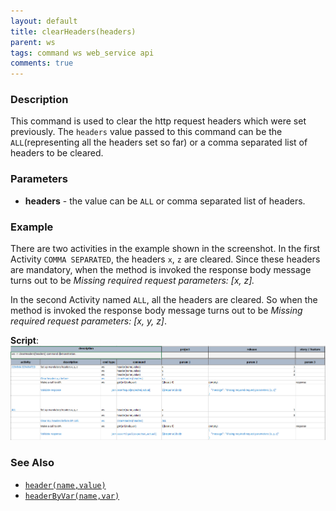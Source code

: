```yaml
---
layout: default
title: clearHeaders(headers)
parent: ws
tags: command ws web_service api
comments: true
---
```



### Description
This command is used to clear the http request headers which were set previously. The `headers` value passed to this command
can be the `ALL`(representing all the headers set so far) or a comma separated list of headers to be cleared.

### Parameters
- **headers** - the value can be `ALL` or comma separated list of headers.


### Example
There are two activities in the example shown in the screenshot. In the first Activity `COMMA SEPARATED`, the headers
`x`, `z` are cleared. Since these headers are mandatory, when the method is invoked the response body message 
turns out to be *Missing required request parameters: [x, z].*

In the second Activity named `ALL`, all the headers are cleared. So when the method is invoked the response body message
turns out to be *Missing required request parameters: [x, y, z]*.

**Script**:<br/>
![](image/clearHeaders_01.png)


### See Also
- [`header(name,value)`](header(name,value))
- [`headerByVar(name,var)`](headerByVar(name,var))